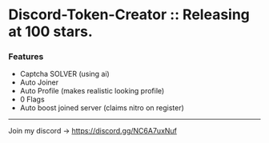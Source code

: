 # Discord-Token-Creator :: Releasing at 100 stars.

### Features
- Captcha SOLVER (using ai)
- Auto Joiner
- Auto Profile (makes realistic looking profile)
- 0 Flags
- Auto boost joined server (claims nitro on register)

---

Join my discord -> https://discord.gg/NC6A7uxNuf
